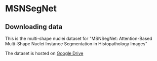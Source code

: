 # MSNSegNet

## Downloading data

This is the multi-shape nuclei dataset for "MSNSegNet: Attention-Based Multi-Shape Nuclei Instance Segmentation in Histopathology Images"

The dataset is hosted on [Google Drive](https://drive.google.com/file/d/1mxImAb-ODIWplTlxqcGsqvDx7PRWGQ9g/view?usp=sharing)
